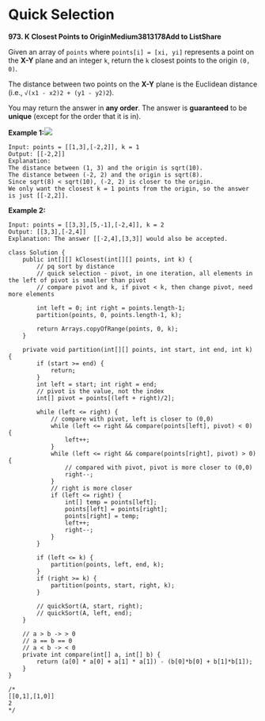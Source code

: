# Quick Selection

**973. K Closest Points to OriginMedium3813178Add to ListShare**

Given an array of `points` where `points[i] = [xi, yi]` represents a point on the **X-Y** plane and an integer `k`, return the `k` closest points to the origin `(0, 0)`.

The distance between two points on the **X-Y** plane is the Euclidean distance (i.e., `√(x1 - x2)2 + (y1 - y2)2`).

You may return the answer in **any order**. The answer is **guaranteed** to be **unique** (except for the order that it is in).

**Example 1:**![](https://assets.leetcode.com/uploads/2021/03/03/closestplane1.jpg)

```
Input: points = [[1,3],[-2,2]], k = 1
Output: [[-2,2]]
Explanation:
The distance between (1, 3) and the origin is sqrt(10).
The distance between (-2, 2) and the origin is sqrt(8).
Since sqrt(8) < sqrt(10), (-2, 2) is closer to the origin.
We only want the closest k = 1 points from the origin, so the answer is just [[-2,2]].
```

**Example 2:**

```
Input: points = [[3,3],[5,-1],[-2,4]], k = 2
Output: [[3,3],[-2,4]]
Explanation: The answer [[-2,4],[3,3]] would also be accepted.
```

```
class Solution {
    public int[][] kClosest(int[][] points, int k) {
        // pq sort by distance
        // quick selection - pivot, in one iteration, all elements in the left of pivot is smaller than pivot
        // compare pivot and k, if pivot < k, then change pivot, need more elements
        
        int left = 0; int right = points.length-1;
        partition(points, 0, points.length-1, k);
        
        return Arrays.copyOfRange(points, 0, k);
    }
    
    private void partition(int[][] points, int start, int end, int k) {
        if (start >= end) {
            return;
        }
        int left = start; int right = end;
        // pivot is the value, not the index
        int[] pivot = points[(left + right)/2];
        
        while (left <= right) {
            // compare with pivot, left is closer to (0,0)
            while (left <= right && compare(points[left], pivot) < 0) {
                left++;
            }
            while (left <= right && compare(points[right], pivot) > 0) {
                // compared with pivot, pivot is more closer to (0,0)
                right--;
            }
            // right is more closer
            if (left <= right) {
                int[] temp = points[left];
                points[left] = points[right];
                points[right] = temp;
                left++;
                right--;
            }
        }
        
        if (left <= k) {
            partition(points, left, end, k);
        }
        if (right >= k) {
            partition(points, start, right, k);
        }
        
        // quickSort(A, start, right);
        // quickSort(A, left, end);
    }
    
    // a > b -> > 0
    // a == b == 0
    // a < b -> < 0
    private int compare(int[] a, int[] b) {
        return (a[0] * a[0] + a[1] * a[1]) - (b[0]*b[0] + b[1]*b[1]);
    }
}

/*
[[0,1],[1,0]]
2
*/
```
